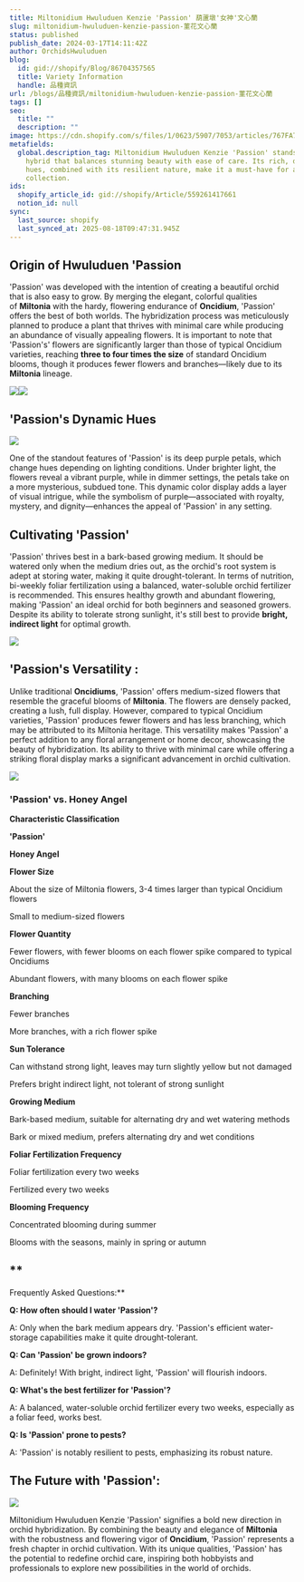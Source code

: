 ```yaml
---
title: Miltonidium Hwuluduen Kenzie 'Passion' 葫蘆墩'女神'文心蘭
slug: miltonidium-hwuluduen-kenzie-passion-菫花文心蘭
status: published
publish_date: 2024-03-17T14:11:42Z
author: OrchidsHwuluduen
blog:
  id: gid://shopify/Blog/86704357565
  title: Variety Information
  handle: 品種資訊
url: /blogs/品種資訊/miltonidium-hwuluduen-kenzie-passion-菫花文心蘭
tags: []
seo:
  title: ""
  description: ""
image: https://cdn.shopify.com/s/files/1/0623/5907/7053/articles/767FA782-9D88-433B-9CD0-617F51C675F3_1_105_c.jpg?v=1741334392
metafields:
  global.description_tag: Miltonidium Hwuluduen Kenzie 'Passion' stands out as a
    hybrid that balances stunning beauty with ease of care. Its rich, dynamic
    hues, combined with its resilient nature, make it a must-have for any orchid
    collection.
ids:
  shopify_article_id: gid://shopify/Article/559261417661
  notion_id: null
sync:
  last_source: shopify
  last_synced_at: 2025-08-18T09:47:31.945Z
---
```


## **Origin of Hwuluduen 'Passion**

'Passion' was developed with the intention of creating a beautiful orchid that is also easy to grow. By merging the elegant, colorful qualities of **Miltonia** with the hardy, flowering endurance of **Oncidium**, 'Passion' offers the best of both worlds. The hybridization process was meticulously planned to produce a plant that thrives with minimal care while producing an abundance of visually appealing flowers. It is important to note that 'Passion's' flowers are significantly larger than those of typical Oncidium varieties, reaching **three to four times the size** of standard Oncidium blooms, though it produces fewer flowers and branches—likely due to its **Miltonia** lineage.  
  

![](https://cdn.shopify.com/s/files/1/0623/5907/7053/files/8547A081-A542-4F35-81A4-D6D656BF0820_1_105_c_480x480.jpg?v=1710338286)![](https://cdn.shopify.com/s/files/1/0623/5907/7053/files/B6C044FB-4BC7-464C-90B6-AE44BD0EA556_1_105_c_240x240.jpg?v=1710338280)

## **'Passion's Dynamic Hues**

![](https://cdn.shopify.com/s/files/1/0623/5907/7053/files/E4A66584-6EF1-4B09-8765-7505568CA6ED_1_105_c_480x480.jpg?v=1710338200)

One of the standout features of 'Passion' is its deep purple petals, which change hues depending on lighting conditions. Under brighter light, the flowers reveal a vibrant purple, while in dimmer settings, the petals take on a more mysterious, subdued tone. This dynamic color display adds a layer of visual intrigue, while the symbolism of purple—associated with royalty, mystery, and dignity—enhances the appeal of 'Passion' in any setting.  
  

## **Cultivating 'Passion'**

'Passion' thrives best in a bark-based growing medium. It should be watered only when the medium dries out, as the orchid's root system is adept at storing water, making it quite drought-tolerant. In terms of nutrition, bi-weekly foliar fertilization using a balanced, water-soluble orchid fertilizer is recommended. This ensures healthy growth and abundant flowering, making 'Passion' an ideal orchid for both beginners and seasoned growers. Despite its ability to tolerate strong sunlight, it's still best to provide **bright, indirect light** for optimal growth.  
  

![](https://cdn.shopify.com/s/files/1/0623/5907/7053/files/E6543E79-F412-4AD8-9034-A3FF8E8B53C2_480x480.jpg?v=1710683922)

##   

## **'Passion's Versatility :**

Unlike traditional **Oncidiums**, 'Passion' offers medium-sized flowers that resemble the graceful blooms of **Miltonia**. The flowers are densely packed, creating a lush, full display. However, compared to typical Oncidium varieties, 'Passion' produces fewer flowers and has less branching, which may be attributed to its Miltonia heritage. This versatility makes 'Passion' a perfect addition to any floral arrangement or home decor, showcasing the beauty of hybridization. Its ability to thrive with minimal care while offering a striking floral display marks a significant advancement in orchid cultivation.  
  

![](https://cdn.shopify.com/s/files/1/0623/5907/7053/files/2CE37F29-C73C-470C-A2BC-FBD66AE8EA2B_1_105_c_480x480.jpg?v=1710338276)

### 'Passion' vs.  **Honey Angel**

**Characteristic Classification**

**'Passion'**

**Honey Angel**

**Flower Size**

About the size of Miltonia flowers, 3-4 times larger than typical Oncidium flowers

Small to medium-sized flowers

**Flower Quantity**

Fewer flowers, with fewer blooms on each flower spike compared to typical Oncidiums

Abundant flowers, with many blooms on each flower spike

**Branching**

Fewer branches

More branches, with a rich flower spike

**Sun Tolerance**

Can withstand strong light, leaves may turn slightly yellow but not damaged

Prefers bright indirect light, not tolerant of strong sunlight

**Growing Medium**

Bark-based medium, suitable for alternating dry and wet watering methods

Bark or mixed medium, prefers alternating dry and wet conditions

**Foliar Fertilization Frequency**

Foliar fertilization every two weeks

Fertilized every two weeks

**Blooming Frequency**

Concentrated blooming during summer

Blooms with the seasons, mainly in spring or autumn

##   

## **  
Frequently Asked Questions:**

**Q: How often should I water 'Passion'?** 

A: Only when the bark medium appears dry. 'Passion's efficient water-storage capabilities make it quite drought-tolerant.  

**Q: Can 'Passion' be grown indoors?** 

A: Definitely! With bright, indirect light, 'Passion' will flourish indoors.  
  

**Q: What's the best fertilizer for 'Passion'?**

A: A balanced, water-soluble orchid fertilizer every two weeks, especially as a foliar feed, works best.  
  

**Q: Is 'Passion' prone to pests?**

A: 'Passion' is notably resilient to pests, emphasizing its robust nature.  
  
  

##   

## **The Future with 'Passion':**

![](https://cdn.shopify.com/s/files/1/0623/5907/7053/files/IMG_4198_480x480.jpg?v=1710684371)

Miltonidium Hwuluduen Kenzie 'Passion' signifies a bold new direction in orchid hybridization. By combining the beauty and elegance of **Miltonia** with the robustness and flowering vigor of **Oncidium**, 'Passion' represents a fresh chapter in orchid cultivation. With its unique qualities, 'Passion' has the potential to redefine orchid care, inspiring both hobbyists and professionals to explore new possibilities in the world of orchids.